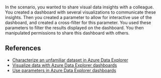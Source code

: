 In the scenario, you wanted to share visual data insights with a colleague. You created a dashboard with several visualizations to communicate these insights. Then you created a parameter to allow for interactive use of the dashboard, and created a cross-filter for this parameter. You used these parameters to filter the results displayed on the dashboard. You then manipulated permissions to share this dashboard with others.

## References

* [Characterize an unfamiliar dataset in Azure Data Explorer](/training/modules/characterize-data-azure-data-explorer/)
* [Visualize data with Azure Data Explorer dashboards](/azure/data-explorer/azure-data-explorer-dashboards)
* [Use parameters in Azure Data Explorer dashboards](/azure/data-explorer/dashboard-parameters)
